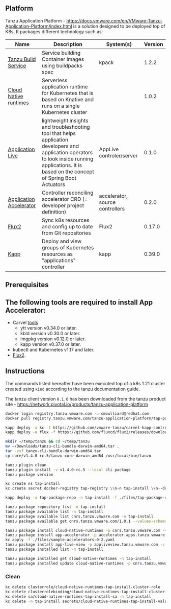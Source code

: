 ## Platform

Tanzu Application Platform - https://docs.vmware.com/en/VMware-Tanzu-Application-Platform/index.html is a solution designed to be deployed top of K8s. It packages different technology such as:

| Name | Description | System(s) | Version |
| --- | --- | --- | --- |
| [Tanzu Build Service](https://docs.pivotal.io/build-service/1-2/) | Service building Container images using buildpacks spec | kpack | 1.2.2 |
| [Cloud Native runtimes](https://docs.vmware.com/en/VMware-Tanzu-Application-Platform/0.1/tap-0-1/GUID-overview.html) | Serverless application runtime for Kubernetes that is based on Knative and runs on a single Kubernetes cluster | | 1.0.2 |
| [Application Live](https://docs.vmware.com/en/Application-Live-View-for-VMware-Tanzu/0.1/docs/GUID-index.html) |  lightweight insights and troubleshooting tool that helps application developers and application operators to look inside running applications. It is based on the concept of Spring Boot Actuators | AppLive controler/server | 0.1.0 |
| [Application Accelerator](https://docs.vmware.com/en/Application-Accelerator-for-VMware-Tanzu/index.html) | Controller reconciling accelerator CRD (= developer project definition) | accelerator, source controllers | 0.2.0 |
| [Flux2](https://github.com/fluxcd/flux2#flux-version-2) | Sync k8s resources and config up to date from Git repositories | Flux2 | 0.17.0 |
| [Kapp](https://carvel.dev/kapp-controller/)| Deploy and view groups of Kubernetes resources as "applications" controller | kapp | 0.39.0 |

## Prerequisites

The following tools are required to install App Accelerator: 
- 
- Carvel [tools](https://carvel.dev/#whole-suite)
  - ytt version v0.34.0 or later.
  - kbld version v0.30.0 or later. 
  - imgpkg version v0.12.0 or later. 
  - kapp version v0.37.0 or later. 
- kubectl and Kubernetes v1.17 and later. 
- [Flux2](https://github.com/fluxcd/flux2#flux-version-2).

## Instructions

The commands listed hereafter have been executed top of a k8s 1.21 cluster created using `kind` according to the 
tanzu documentation guide.

The tanzu client version `0.1.0` has been downloaded from the tanzu product site - https://network.pivotal.io/products/tanzu-application-platform



```bash
docker login registry.tanzu.vmware.com -u cmoulliard@redhat.com
docker pull registry.tanzu.vmware.com/tanzu-application-platform/tap-packages:0.1.0

kapp deploy -a kc -f https://github.com/vmware-tanzu/carvel-kapp-controller/releases/latest/download/release.yml
kapp deploy -a flux -f https://github.com/fluxcd/flux2/releases/download/v0.17.0/install.yaml

mkdir ~/temp/tanzu && cd ~/temp/tanzu
mv ~/Downloads/tanzu-cli-bundle-darwin-amd64.tar .
tar -vxf tanzu-cli-bundle-darwin-amd64.tar
cp core/v1.4.0-rc.5/tanzu-core-darwin_amd64 /usr/local/bin/tanzu

tanzu plugin clean
tanzu plugin install -v v1.4.0-rc.5 --local cli package
tanzu package version

kc create ns tap-install
kc create secret docker-registry tap-registry \\n-n tap-install \\n--docker-server='registry.pivotal.io' \\n--docker-username="cmoulliard@redhat.com" \\n--docker-password=".P?V9yM^e3vsVH9"

kapp deploy -a tap-package-repo -n tap-install -f ./files/tap-package-repo.yaml -y

tanzu package repository list -n tap-install
tanzu package available list -n tap-install
tanzu package available list cnrs.tanzu.vmware.com -n tap-install
tanzu package available get cnrs.tanzu.vmware.com/1.0.1 --values-schema -n tap-install

tanzu package install cloud-native-runtimes -p cnrs.tanzu.vmware.com -v 1.0.1 -n tap-install -f ./files/cnr.yml
tanzu package install app-accelerator -p accelerator.apps.tanzu.vmware.com -v 0.2.0 -n tap-install -f ./files/app-accelerator.yml
kc apply -f ./files/sample-accelerators-0-2.yaml
tanzu package install app-live-view -p appliveview.tanzu.vmware.com -v 0.1.0 -n tap-install -f ./files/app-live-view.yml
tanzu package installed list -n tap-install

tanzu package installed get cloud-native-runtimes -n tap-install
tanzu package installed update cloud-native-runtimes -p cnrs.tanzu.vmware.com -v 1.0.1 -n tap-install
```

### Clean

```bash
kc delete clusterrole/cloud-native-runtimes-tap-install-cluster-role
kc delete clusterrolebinding/cloud-native-runtimes-tap-install-cluster-rolebinding
kc delete sa/cloud-native-runtimes-tap-install-sa -n tap-install
kc delete -n tap-install secrets/cloud-native-runtimes-tap-install-values
```


